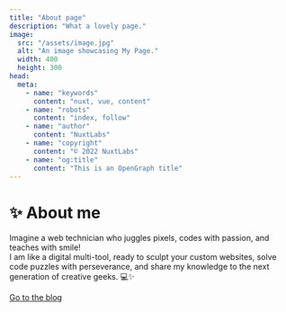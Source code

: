 ```yaml
---
title: "About page"
description: "What a lovely page."
image:
  src: "/assets/image.jpg"
  alt: "An image showcasing My Page."
  width: 400
  height: 300
head:
  meta:
    - name: "keywords"
      content: "nuxt, vue, content"
    - name: "robots"
      content: "index, follow"
    - name: "author"
      content: "NuxtLabs"
    - name: "copyright"
      content: "© 2022 NuxtLabs"
    - name: "og:title"
      content: "This is an OpenGraph title"
---
```


# ✨ About me

Imagine a web technician who juggles pixels, codes with passion, and teaches with smile! <br>
I am like a digital multi-tool, ready to sculpt your custom websites, solve code puzzles with perseverance, and share my knowledge to the next generation of creative geeks. 💻✨

[Go to the blog](/blog)
